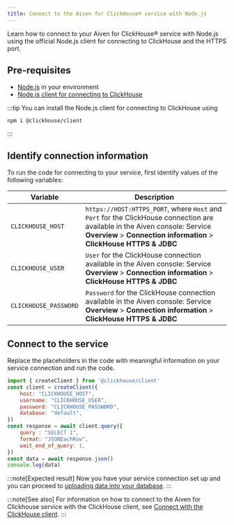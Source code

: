```yaml
---
title: Connect to the Aiven for ClickHouse® service with Node.js
---
```


Learn how to connect to your Aiven for ClickHouse® service with Node.js
using the official Node.js client for connecting to ClickHouse and the
HTTPS port.

## Pre-requisites

-   [Node.js](https://nodejs.org/en/download/) in your environment
-   [Node.js client for connecting to
    ClickHouse](https://clickhouse.com/docs/en/integrations/language-clients/javascript#environment-requirements-nodejs)

:::tip
You can install the Node.js client for connecting to ClickHouse using

``` shell
npm i @clickhouse/client
```
:::

## Identify connection information

To run the code for connecting to your service, first identify values of
the following variables:

| Variable              | Description                                                                                                                                                                                            |
| --------------------- | ------------------------------------------------------------------------------------------------------------------------------------------------------------------------------------------------------ |
| `CLICKHOUSE_HOST`     | `https://HOST:HTTPS_PORT`, where `Host` and `Port` for the ClickHouse connection are available in the Aiven console: Service **Overview** \> **Connection information** \> **ClickHouse HTTPS & JDBC** |
| `CLICKHOUSE_USER`     | `User` for the ClickHouse connection available in the Aiven console: Service **Overview** \> **Connection information** \> **ClickHouse HTTPS & JDBC**                                                 |
| `CLICKHOUSE_PASSWORD` | `Password` for the ClickHouse connection available in the Aiven console: Service **Overview** \> **Connection information** \> **ClickHouse HTTPS & JDBC**                                             |

## Connect to the service

Replace the placeholders in the code with meaningful information on your
service connection and run the code.

``` javascript
import { createClient } from '@clickhouse/client'
const client = createClient({
    host: "CLICKHOUSE_HOST",
    username: "CLICKHOUSE_USER",
    password: "CLICKHOUSE_PASSWORD",
    database: "default",
})
const response = await client.query({
    query : "SELECT 1",
    format: "JSONEachRow",
    wait_end_of_query: 1,
})
const data = await response.json()
console.log(data)
```

:::note[Expected result]
Now you have your service connection set up and you can proceed to
[uploading data into your database](/docs/products/clickhouse/howto/load-dataset).
:::

:::note[See also]
For information on how to connect to the Aiven for Clickhouse service
with the ClickHouse client, see
[Connect with the ClickHouse client](/docs/products/clickhouse/howto/connect-with-clickhouse-cli).
:::
